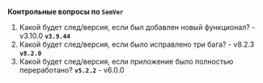 **Контрольные вопросы по `SemVer`**

1. Какой будет след/версия, если был добавлен новый функционал? - v3.10.0
    **`v3.9.44`**
2. Какой будет след/версия, если было исправлено три бага? - v8.2.3
**`v8.2.0`**
3. Какой будет след/версия, если приложение было полностью переработано?
**`v5.2.2`** - v6.0.0
